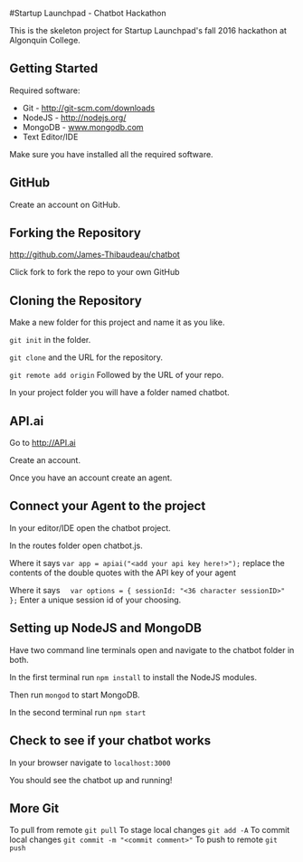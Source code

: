 #Startup Launchpad - Chatbot Hackathon

This is the skeleton project for Startup Launchpad's fall 2016 hackathon
at Algonquin College.

Getting Started
---

Required software:

* Git - http://git-scm.com/downloads
* NodeJS - http://nodejs.org/
* MongoDB - www.mongodb.com
* Text Editor/IDE

Make sure you have installed all the required software.

GitHub
---

Create an account on GitHub.

Forking the Repository
---

http://github.com/James-Thibaudeau/chatbot

Click fork to fork the repo to your own GitHub


Cloning the Repository
---

Make a new folder for this project and name it as you like.

`git init` in the folder.

`git clone` and the URL for the repository.

`git remote add origin` Followed by the URL of your repo.

In your project folder you will have a folder named chatbot.

API.ai
---

Go to http://API.ai

Create an account.

Once you have an account create an agent.

Connect your Agent to the project
---

In your editor/IDE open the chatbot project.

In the routes folder open chatbot.js.

Where it says `var app = apiai("<add your api key here!>");` replace the contents of the double quotes with
the API key of your agent

Where it says 
`  var options = {
sessionId: "<36 character sessionID>"
  };`
Enter a unique session id of your choosing.

Setting up NodeJS and MongoDB
---

Have two command line terminals open and navigate to the chatbot folder in both.

In the first terminal run `npm install` to install the NodeJS modules.

Then run `mongod` to start MongoDB.

In the second terminal run `npm start`

Check to see if your chatbot works
---

In your browser navigate to `localhost:3000`

You should see the chatbot up and running!

More Git
---
To pull from remote `git pull`
To stage local changes `git add -A`
To commit local changes `git commit -m "<commit comment>"`
To push to remote `git push`
